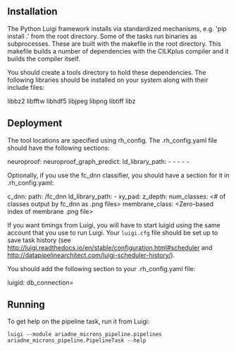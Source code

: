 ## Installation

The Python Luigi framework installs via standardized mechanisms, e.g.
'pip install .' from the root directory. Some of the tasks run binaries
as subprocesses. These are built with the makefile in the root directory.
This makefile builds a number of dependencies with the CILKplus compiler
and it builds the compiler itself.

You should create a tools directory to hold these dependencies. The following
libraries should be installed on your system along with their include files:

libbz2
libfftw
libhdf5
libjpeg
libpng
libtiff
libz

## Deployment

The tool locations are specified using rh_config. The .rh_config.yaml file
should have the following sections:

neuroproof:
    neuroproof_graph_predict: <location of neuroproof_graph_predict binary>
    ld_library_path:
        - <path to OpenCV libraries>
        - <path to Boost libraries>
        - <path to Vigra libraries>
        - <path to JSONCPP libraries>
        - <path to CilkPlus libraries>

Optionally, if you use the fc_dnn classifier, you should have a section
for it in .rh_config.yaml:

c_dnn:
   path: <path-to-comipiled-binary>/fc_dnn
   ld_library_path:
    - <path to OpenCV libraries>
   xy_pad: <padding needed for image>
   z_depth: <depth of NN in the Z direction>
   num_classes: <# of classes output by fc_dnn as .png files>
   membrane_class: <Zero-based index of membrane .png file>

If you want timings from Luigi, you will have to start luigid using the
same account that you use to run Luigi. Your `luigi.cfg` file should
be set up to save task history (see 
http://luigi.readthedocs.io/en/stable/configuration.html#scheduler and 
http://datapipelinearchitect.com/luigi-scheduler-history/).

You should add the following section to your .rh_config.yaml file:

luigid:
    db_connection=<sqlalchemy db connection>

## Running

To get help on the pipeline task, run it from Luigi:

    luigi --module ariadne_microns_pipeline.pipelines ariadne_microns_pipeline.PipelineTask --help


